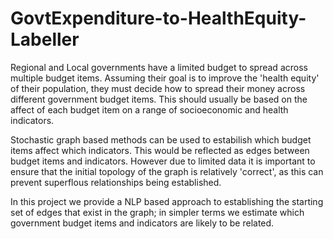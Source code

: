 # GovtExpenditure-to-HealthEquity-Labeller

Regional and Local governments have a limited budget to spread across multiple budget items. Assuming their goal is to improve the 'health equity' of their population, they must decide how to spread their money across different government budget items. This should usually be based on the affect of each budget item on a range of socioeconomic and health indicators.

Stochastic graph based methods can be used to estabilish which budget items affect which indicators. This would be reflected as edges between budget items and indicators. However due to limited data it is important to ensure that the initial topology of the graph is relatively 'correct', as this can prevent superflous relationships being established.

In this project we provide a NLP based approach to establishing the starting set of edges that exist in the graph; in simpler terms we estimate which government budget items and indicators are likely to be related.
